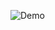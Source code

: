 ![Demo](https://github.com/dulalsaurab/expo-google-facebook-singin-with-firebase/blob/master/assets/react-expo-facebook-google.gif)

